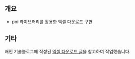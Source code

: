 ## 개요
- poi 라이브러리를 활용한 엑셀 다운로드 구현
## 기타
배민 기술블로그에 작성된 [엑셀 다운로드 글](https://techblog.woowahan.com/2698/)을 참고하여 작업했습니다.